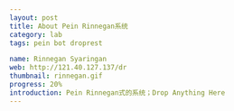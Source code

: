 ```yaml
---
layout: post
title: About Pein Rinnegan系统
category: lab
tags: pein bot droprest 

name: Rinnegan Syaringan 
web: http://121.40.127.137/dr
thumbnail: rinnegan.gif
progress: 20%
introduction: Pein Rinnegan式的系统；Drop Anything Here
---
```

